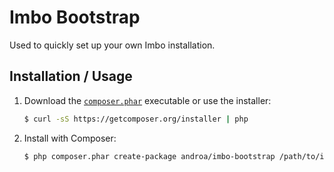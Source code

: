 Imbo Bootstrap
==============

Used to quickly set up your own Imbo installation.

Installation / Usage
--------------------

1. Download the [`composer.phar`](https://getcomposer.org/composer.phar) executable or use the installer:

    ``` sh
    $ curl -sS https://getcomposer.org/installer | php
    ```

2. Install with Composer:

    ``` sh
    $ php composer.phar create-package androa/imbo-bootstrap /path/to/install dev-master
    ```

